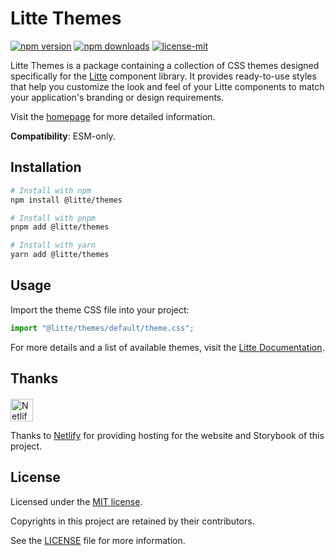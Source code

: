 # Litte Themes

<!-- [![jsr score](https://jsr.io/badges/@litte/themes/score)](https://jsr.io/@litte/themes) -->
<!-- [![jsr version](https://jsr.io/badges/@litte/themes)](https://jsr.io/@litte/themes) -->
[![npm version](https://img.shields.io/npm/v/@litte/themes)](https://www.npmjs.com/package/@litte/themes)
[![npm downloads](https://img.shields.io/npm/dm/@litte/themes)](https://www.npmjs.com/package/@litte/themes)
[![license-mit](https://img.shields.io/badge/License-MIT-greens.svg)][license-mit]

Litte Themes is a package containing a collection of CSS themes designed specifically for the
[Litte][litte-homepage] component library. It provides ready-to-use styles that help you customize
the look and feel of your Litte components to match your application's branding or design requirements.

Visit the [homepage][litte-homepage] for more detailed information.

**Compatibility**: ESM-only.

## Installation

```sh
# Install with npm
npm install @litte/themes

# Install with pnpm
pnpm add @litte/themes

# Install with yarn
yarn add @litte/themes
```

## Usage

Import the theme CSS file into your project:

```ts
import "@litte/themes/default/theme.css";
```

For more details and a list of available themes, visit the [Litte Documentation](https://litte.dev/docs).

## Thanks

<p align="left" style="margin-top: 20px;">
  <a href="https://www.netlify.com/?utm_source=litte&utm_medium=npmjs&utm_campaign=README" style="margin-right: 12px;">
    <img src="https://www.netlify.com/img/global/badges/netlify-color-accent.svg" alt="Netlify" height="36px" />
  </a>
</p>

Thanks to [Netlify](https://www.netlify.com/) for providing hosting for the website and Storybook of this project.

## License

Licensed under the [MIT license][license-mit].

Copyrights in this project are retained by their contributors.

See the [LICENSE][license-mit] file for more information.

[litte-homepage]: https://litte.dev
[license-mit]: https://github.com/riipandi/litte/blob/main/LICENSE
[typescript]: https://www.typescriptlang.org
[lit]: https://lit.dev

